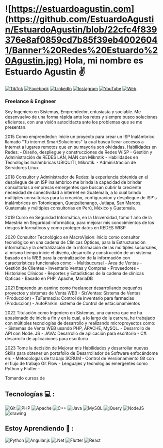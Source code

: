 # ![https://estuardoagustin.com](https://github.com/EstuardoAgustin/EstuardoAgustin/blob/22cfc4f839376e8af0859cd7b85f39eb40026041/Banner%20Redes%20Estuardo%20Agustin.jpg) Hola, mi nombre es Estuardo Agustin  :v:

[![TikTok](https://img.shields.io/badge/TikTok-@ing.estuardoagustin-69C9D0?style=for-the-badge&logo=tiktok&logoColor=white&labelColor=101010)](https://tiktok.com/@Ing.EstuardoAgustin)
[![Facebook](https://img.shields.io/badge/Facebook-@Ing.EstuardoAgustin-1877F2?style=for-the-badge&logo=facebook&logoColor=white&labelColor=101010)](https://facebook.com/Ing.EstuardoAgustin)
[![LinkedIn](https://img.shields.io/badge/LinkedIn-estuardoagustin-0077B5?style=for-the-badge&logo=linkedin&logoColor=white&labelColor=101010)](https://www.linkedin.com/in/estuardoagustin)
[![Instagram](https://img.shields.io/badge/Instagram-@Ing.EstuardoAgustin-E4405F?style=for-the-badge&logo=instagram&logoColor=white&labelColor=101010)](https://instagram.com/Ing.EstuardoAgustin)
[![YouTube](https://img.shields.io/badge/YouTube-Ing.EstuardoAgustin-FF0000?style=for-the-badge&logo=youtube&logoColor=white&labelColor=101010)](https://youtube.com/@Ing.EstuardoAgustin)
[![Web](https://img.shields.io/badge/Web-estuardoagustin.com-14a1f0?style=for-the-badge&logo=dev.to&logoColor=white&labelColor=101010)](https://estuardoagustin.com)



### Freelance &  Engineer


Soy Ingeniero en Sistemas, 
Emprendedor, entusiasta y sociable. Me desenvuelvo de una forma rápida ante los retos y siempre busco soluciones eficientes, 
con una visión autodidacta ante los problemas que se me presentan.

2015 Como emprendedor:
Inicie un proyecto para crear un ISP Inalámbrico llamado "Tu internet SmartSoluciones" la cual busca llevar accesos a internet a lugares remotos que en su mayoria son olvidadas.
Habilidades en Redes: 
	- Diseño, despliegue y construcciones de Redes WISP 
	- Gestión y Administración de REDES LAN, MAN con Mikrotik 
	- Habilidades en Tecnologías Inalámbricas UBIQUITI, Mikrotik.
	- Administración de Servidores Linux

2018 Consultor y Administrador de Redes:
la experiencia obtenida en el despliegue de un ISP inalámbrico me brinda la capacidad de brindar consultorías a empresas emergentes que buscan cubrir la creciente necesidad de conectividad a internet en Guatemala, a lo cual brindo múltiples consultorías para la creación, configuracion y despliegue de ISP's inalámbricos en Totonicapan, Quetzaltenango, Jutiapa, San Marcos, Guatemala y múltiples consultorías en Perú, México y Guatemala.

2019 Curso en Seguridad Informática, en la Universidad, tomo 1 año de la Maestría en Seguridad informática, para mejorar mis conocimientos de los riesgos informaticos y como proteger datos en REDES WISP

2020 Consultor Tecnológico en MacroVision:
Inicio como consultor tecnológico en una cadena de Clínicas Ópticas, para la Estructuración informática y la centralización de la información de las múltiples sucursales, al mismo tiempo inicie el diseño, desarrollo y construcción de un sistema basado en la WEB para la centralización de la información con características funcionales como:
	- Multisucursal 
	- Área de Ventas
 	- Gestión de Clientes
 	- Inventario Ventas y Compras
 	- Proveedores
 	- Historiales Clínicos
	- Reportes y Estadísticas de la cadena de clínicas Ópticas
 	- Basado en PHP, Apache, MariaDB

2021 Emprendo un camino como freelancer desarrollando pequeños proyectos y sistemas de Venta WEB
	- SisVentas: Sistema de Ventas (Producción)
	- TuFarmacia: Control de inventario para farmacias (Producción)
 	- AutoParkin: sistema de Control de estacionamientos 

2022 Titulación como Ingeniero en Sistemas, una carrera que me ha apasionado de inicio a fin y en la cual, a lo largo de la carrera, he trabajado con múltiples tecnologías de desarrollo y realizando microproyectos como:
	- Sistemas de Venta WEB usando PHP, APACHE, MySQL.
	- Desarrollo de API con Node. JS
 	- JAVA: Desarrollo de aplicación para escritorio
  	- C#: desarrollo de aplicaciones para escritorio


2023 Tome la decisión de Mejorar mis Habilidades y desarrollar nuevas Skills para obtener un portafolio de Desarrollador de Software enfocándome en:
	- Metodologías de trabajo SCRUM
	- Control de Versionamiento Git con el flujo de trabajo Git Flow 
 	- Lenguajes y tecnologias emergentes como Python y Flutter
  	- 

Tomando cursos de 

## Tecnologías :computer: :
![Git](https://img.shields.io/badge/git-%23F05033.svg?style=for-the-badge&logo=git&logoColor=white)
![PHP](https://img.shields.io/badge/php-%23777BB4.svg?style=for-the-badge&logo=php&logoColor=white)
![Apache](https://img.shields.io/badge/apache-%23D42029.svg?style=for-the-badge&logo=apache&logoColor=white)
![C++](https://img.shields.io/badge/c++-%2300599C.svg?style=for-the-badge&logo=c%2B%2B&logoColor=white)
![Java](https://img.shields.io/badge/java-%23ED8B00.svg?style=for-the-badge&logo=openjdk&logoColor=white)
![MySQL](https://img.shields.io/badge/mysql-%2300f.svg?style=for-the-badge&logo=mysql&logoColor=white)
	![jQuery](https://img.shields.io/badge/jquery-%230769AD.svg?style=for-the-badge&logo=jquery&logoColor=white)
 ![NodeJS](https://img.shields.io/badge/node.js-6DA55F?style=for-the-badge&logo=node.js&logoColor=white)
<img src=https://upload.wikimedia.org/wikipedia/commons/thumb/8/80/MikroTik_Logo_%282022%29.svg/2560px-MikroTik_Logo_%282022%29.svg.png alt="drawing" width="15%"/>

## Estoy Aprendiendo :muscle: :
![Python](https://img.shields.io/badge/python-3670A0?style=for-the-badge&logo=python&logoColor=ffdd54)
![Angular.js](https://img.shields.io/badge/angular.js-%23E23237.svg?style=for-the-badge&logo=angularjs&logoColor=white)
![.Net](https://img.shields.io/badge/.NET-5C2D91?style=for-the-badge&logo=.net&logoColor=white)
![Flutter](https://img.shields.io/badge/Flutter-%2302569B.svg?style=for-the-badge&logo=Flutter&logoColor=white)
![React](https://img.shields.io/badge/react-%2320232a.svg?style=for-the-badge&logo=react&logoColor=%2361DAFB)

<!--
**EstuardoAgustin/EstuardoAgustin** is a ✨ _special_ ✨ repository because its `README.md` (this file) appears on your GitHub profile.

Here are some ideas to get you started:

- 🔭 I’m currently working on ...
- 🌱 I’m currently learning ...
- 👯 I’m looking to collaborate on ...
- 🤔 I’m looking for help with ...
- 💬 Ask me about ...
- 📫 How to reach me: ...
- 😄 Pronouns: ...
- ⚡ Fun fact: ...
-->

